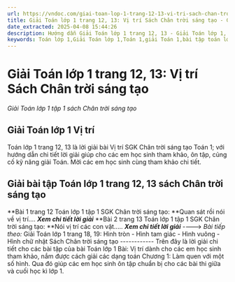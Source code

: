 ```yaml
---
url: https://vndoc.com/giai-toan-lop-1-trang-12-13-vi-tri-sach-chan-troi-sang-tao-234899
title: Giải Toán lớp 1 trang 12, 13: Vị trí Sách Chân trời sáng tạo - Giải Toán lớp 1 tập 1 sách Chân trời sáng tạo - VnDoc.com
date_extracted: 2025-04-08 15:44:26
description: Hướng dẫn Giải Toán lớp 1 trang 12, 13 - Giải Toán lớp 1, Giải bài tập SGK Chân trời sáng tạo Toán 2 bài: Vị trí.
keywords: Toán lớp 1,Giải Toán lớp 1,Toán 1,giải Toán 1,bài tập toán lớp 1,toan lop 1,toán lớp 1 tập 1,toán lớp 1 tập 2,toán 1 tập 1,toán 1 tập 2,học toán lớp 1,toán lớp 1 sách Chân trời,toán lớp 1 chân trời sáng tạo,Sách giáo khoa lớp 1 Chân trời sáng tạo,giải toán lớp 1 chân trời sáng tạo
---
```


# Giải Toán lớp 1 trang 12, 13: Vị trí Sách Chân trời sáng tạo
 _Giải Toán lớp 1 tập 1 sách Chân trời sáng tạo_
## Giải Toán lớp 1 Vị trí
Toán lớp 1 trang 12, 13 là lời giải bài Vị trí SGK Chân trời sáng tạo Toán 1; với hướng dẫn chi tiết lời giải giúp cho các em học sinh tham khảo, ôn tập, củng cố kỹ năng giải Toán. Mời các em học sinh cùng tham khảo chi tiết.
## Giải bài tập Toán lớp 1 trang 12, 13 sách Chân trời sáng tạo
**Bài 1 trang 12 Toán lớp 1 tập 1 SGK Chân trời sáng tạo: **Quan sát rồi nói về vị trí....
_**Xem chi tiết lời giải**_
**Bài 2 trang 13 Toán lớp 1 tập 1 SGK Chân trời sáng tạo: **Nói vị trí các con vật.....
_**Xem chi tiết lời giải**_
\---->  _Bài tiếp theo:_ Giải Toán lớp 1 trang 18, 19: Hình tròn - Hình tam giác - Hình vuông - Hình chữ nhật  Sách Chân trời sáng tạo
\------------
Trên đây là lời giải chi tiết cho các bài tập của bài Toán lớp 1 Bài: Vị trí dành cho các em học sinh tham khảo, nắm được cách giải các dạng toán Chương 1: Làm quen với một số hình. Qua đó giúp các em học sinh ôn tập chuẩn bị cho các bài thi giữa và cuối học kì lớp 1.
